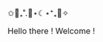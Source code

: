 <p style="font-size: 16px;"> ✩💜₊˚.🪻⋆☾⋆⁺₊🫧✧ </p>
<p style="font-size: 16px; font_family:serif"> Hello there ! Welcome ! </p>
